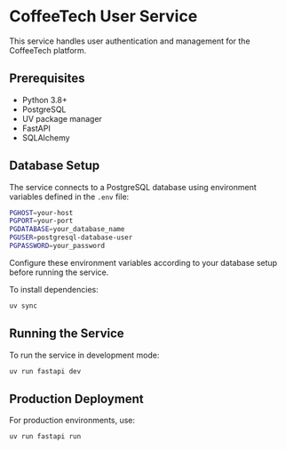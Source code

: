 # CoffeeTech User Service

This service handles user authentication and management for the CoffeeTech platform.

## Prerequisites

- Python 3.8+
- PostgreSQL
- UV package manager
- FastAPI
- SQLAlchemy

## Database Setup

The service connects to a PostgreSQL database using environment variables defined in the `.env` file:

```bash
PGHOST=your-host
PGPORT=your-port
PGDATABASE=your_database_name
PGUSER=postgresql-database-user
PGPASSWORD=your_password
```

Configure these environment variables according to your database setup before running the service.

To install dependencies:

```bash
uv sync
```

## Running the Service

To run the service in development mode:

```bash
uv run fastapi dev
```

## Production Deployment

For production environments, use:

```bash
uv run fastapi run
```
